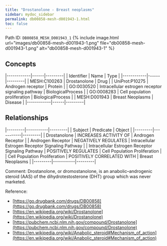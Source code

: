 ```yaml
---
title: "Drostanolone - Breast neoplasms"
sidebar: mydoc_sidebar
permalink: db00858-mesh-d001943-1.html
toc: false 
---
```



Path ID: `DB00858_MESH_D001943_1`
{% include image.html url="images/db00858-mesh-d001943-1.png" file="db00858-mesh-d001943-1.png" alt="db00858-mesh-d001943-1" %}

## Concepts

|------------|------|---------|
| Identifier | Name | Type    |
|------------|------|---------|
| MESH:C100263 | Drostanolone | Drug |
| UniProt:P10275 | Androgen receptor | Protein |
| GO:0030520 | Intracellular estrogen receptor signaling pathway | BiologicalProcess |
| GO:0008283 | Cell population proliferation | BiologicalProcess |
| MESH:D001943 | Breast Neoplasms | Disease |
|------------|------|---------|

## Relationships

|---------|-----------|---------|
| Subject | Predicate | Object  |
|---------|-----------|---------|
| Drostanolone | INCREASES ACTIVITY OF | Androgen Receptor |
| Androgen Receptor | NEGATIVELY REGULATES | Intracellular Estrogen Receptor Signaling Pathway |
| Intracellular Estrogen Receptor Signaling Pathway | POSITIVELY REGULATES | Cell Population Proliferation |
| Cell Population Proliferation | POSITIVELY CORRELATED WITH | Breast Neoplasms |
|---------|-----------|---------|

Comment: Drostanolone, or dromostanolone, is an anabolic–androgenic steroid (AAS) of the dihydrotestosterone (DHT) group which was never marketed.

Reference: 
  - [https://go.drugbank.com/drugs/DB00858](https://go.drugbank.com/drugs/DB00858)
  - [https://en.wikipedia.org/wiki/Drostanolone](https://en.wikipedia.org/wiki/Drostanolone)
  - [https://pubchem.ncbi.nlm.nih.gov/compound/Drostanolone](https://pubchem.ncbi.nlm.nih.gov/compound/Drostanolone)
  - [https://en.wikipedia.org/wiki/Anabolic_steroid#Mechanism_of_action](https://en.wikipedia.org/wiki/Anabolic_steroid#Mechanism_of_action)
